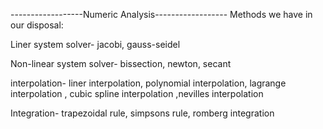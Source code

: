 ------------------Numeric Analysis------------------
Methods we have in our disposal:

Liner system solver- jacobi, gauss-seidel

Non-linear system solver- bissection, newton, secant

interpolation- liner interpolation, polynomial interpolation, lagrange interpolation , cubic spline interpolation ,nevilles interpolation

Integration- trapezoidal rule, simpsons rule, romberg integration


